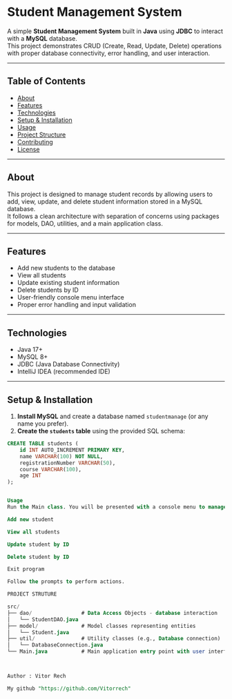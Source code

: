 # Student Management System

A simple **Student Management System** built in **Java** using **JDBC** to interact with a **MySQL** database.  
This project demonstrates CRUD (Create, Read, Update, Delete) operations with proper database connectivity, error handling, and user interaction.

---

## Table of Contents

- [About](#about)
- [Features](#features)
- [Technologies](#technologies)
- [Setup & Installation](#setup--installation)
- [Usage](#usage)
- [Project Structure](#project-structure)
- [Contributing](#contributing)
- [License](#license)

---

## About

This project is designed to manage student records by allowing users to add, view, update, and delete student information stored in a MySQL database.  
It follows a clean architecture with separation of concerns using packages for models, DAO, utilities, and a main application class.

---

## Features

- Add new students to the database
- View all students
- Update existing student information
- Delete students by ID
- User-friendly console menu interface
- Proper error handling and input validation

---

## Technologies

- Java 17+
- MySQL 8+
- JDBC (Java Database Connectivity)
- IntelliJ IDEA (recommended IDE)

---

## Setup & Installation

1. **Install MySQL** and create a database named `studentmanage` (or any name you prefer).
2. **Create the `students` table** using the provided SQL schema:

```sql
CREATE TABLE students (
    id INT AUTO_INCREMENT PRIMARY KEY,
    name VARCHAR(100) NOT NULL,
    registrationNumber VARCHAR(50),
    course VARCHAR(100),
    age INT
);


Usage
Run the Main class. You will be presented with a console menu to manage students interactively:

Add new student

View all students

Update student by ID

Delete student by ID

Exit program

Follow the prompts to perform actions.

PROJECT STRUTURE

src/
├── dao/                # Data Access Objects - database interaction
│   └── StudentDAO.java
├── model/              # Model classes representing entities
│   └── Student.java
├── util/               # Utility classes (e.g., Database connection)
│   └── DatabaseConnection.java
└── Main.java           # Main application entry point with user interface



Author : Vitor Rech 

My github "https://github.com/Vitorrech"